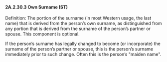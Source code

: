 #### 2A.2.30.3 Own Surname (ST)

Definition: The portion of the surname (in most Western usage, the last name) that is derived from the person’s own surname, as distinguished from any portion that is derived from the surname of the person’s partner or spouse. This component is optional.

If the person’s surname has legally changed to become (or incorporate) the surname of the person’s partner or spouse, this is the person’s surname immediately prior to such change. Often this is the person’s "maiden name".
